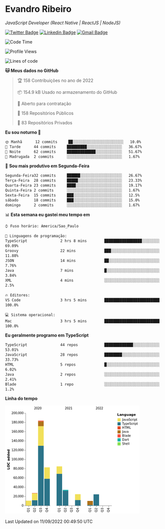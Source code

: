 # Evandro **Ribeiro**

*JavaScript Developer (React Native | ReactJS | NodeJS)*

[![Twitter Badge](https://img.shields.io/badge/-@ribeiroevandro-201B2D?style=flat-square&labelColor=201B2D&logo=twitter&logoColor=white&link=https://twitter.com/ribeiroevandro)](https://twitter.com/ribeiroevandro) 
[![Linkedin Badge](https://img.shields.io/badge/-Evandro%20Ribeiro-201B2D?style=flat-square&logo=Linkedin&logoColor=white&link=https://www.linkedin.com/in/ribeiroevandro)](https://www.linkedin.com/in/ribeiroevandro) 
[![Gmail Badge](https://img.shields.io/badge/-oi@ribeiroevandro.com.br-201B2D?style=flat-square&logo=Gmail&logoColor=white&link=mailto:oi@ribeiroevandro.com.br)](mailto:oi@ribeiroevandro.com.br)


<!--START_SECTION:waka-->
![Code Time](http://img.shields.io/badge/Code%20Time-2%2C975%20hrs%2039%20mins-blue)

![Profile Views](http://img.shields.io/badge/Visualizac%C3%B5es%20do%20perfil-0-blue)

![Lines of code](https://img.shields.io/badge/Desde%20o%20Hello%20World%20eu%20escrevi-481%20Thousand%20linhas%20de%20c%C3%B3digo-blue)

**🐱 Meus dados no GitHub** 

> 🏆 158 Contribuições no ano de 2022
 > 
> 📦 154.9 kB Usado no armazenamento do GitHub 
 > 
> 💼 Aberto para contratação
 > 
> 📜 158 Repositórios Públicos 
 > 
> 🔑 83 Repositórios Privados  
 > 
**Eu sou noturno 🦉** 

```text
🌞 Manhã      12 commits     ██░░░░░░░░░░░░░░░░░░░░░░░   10.0% 
🌆 Tarde      44 commits     █████████░░░░░░░░░░░░░░░░   36.67% 
🌃 Noite      62 commits     █████████████░░░░░░░░░░░░   51.67% 
🌙 Madrugada  2 commits      ░░░░░░░░░░░░░░░░░░░░░░░░░   1.67%

```
📅 **Sou mais produtivo em Segunda-Feira** 

```text
Segunda-Feira32 commits     ██████░░░░░░░░░░░░░░░░░░░   26.67% 
Terça-Feira  28 commits     █████░░░░░░░░░░░░░░░░░░░░   23.33% 
Quarta-Feira 23 commits     ████░░░░░░░░░░░░░░░░░░░░░   19.17% 
Quinta-Feira 2 commits      ░░░░░░░░░░░░░░░░░░░░░░░░░   1.67% 
Sexta-Feira  15 commits     ███░░░░░░░░░░░░░░░░░░░░░░   12.5% 
sábado       18 commits     ███░░░░░░░░░░░░░░░░░░░░░░   15.0% 
domingo      2 commits      ░░░░░░░░░░░░░░░░░░░░░░░░░   1.67%

```


📊 **Esta semana eu gastei meu tempo em** 

```text
⌚︎ Fuso horário: America/Sao_Paulo

💬 Linguagens de programação: 
TypeScript               2 hrs 8 mins        █████████████████░░░░░░░░   69.09% 
Groovy                   22 mins             ███░░░░░░░░░░░░░░░░░░░░░░   11.88% 
JSON                     14 mins             ██░░░░░░░░░░░░░░░░░░░░░░░   7.76% 
Java                     7 mins              █░░░░░░░░░░░░░░░░░░░░░░░░   3.84% 
XML                      4 mins              ░░░░░░░░░░░░░░░░░░░░░░░░░   2.5%

🔥 Editores: 
VS Code                  3 hrs 5 mins        █████████████████████████   100.0%

💻 Sistema operacional: 
Mac                      3 hrs 5 mins        █████████████████████████   100.0%

```

**Eu geralmente programo em TypeScript** 

```text
TypeScript               44 repos            █████████████░░░░░░░░░░░░   53.01% 
JavaScript               28 repos            ████████░░░░░░░░░░░░░░░░░   33.73% 
HTML                     5 repos             █░░░░░░░░░░░░░░░░░░░░░░░░   6.02% 
Java                     2 repos             ░░░░░░░░░░░░░░░░░░░░░░░░░   2.41% 
Blade                    1 repo              ░░░░░░░░░░░░░░░░░░░░░░░░░   1.2%

```


**Linha do tempo**

![Chart not found](https://raw.githubusercontent.com/ribeiroevandro/ribeiroevandro/master/charts/bar_graph.png) 


 Last Updated on 11/09/2022 00:49:50 UTC
<!--END_SECTION:waka-->
